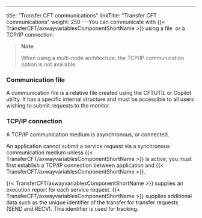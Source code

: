 ---
title: "Transfer CFT communications"
linkTitle: "Transfer CFT communications"
weight: 250
---You can communicate with {{< TransferCFT/axwayvariablesComponentShortName  >}} using a file  or a TCP/IP connection.

> **Note**
>
> When using a multi-node architecture, the TCP/IP communication option is not available.

### Communication file

A communication file is a relative file created using the CFTUTIL or Copilot utility. It has a specific internal structure and must be accessible to all users wishing to submit requests to the monitor.

### TCP/IP connection

A TCP/IP communication medium is asynchronous, or connected.

An application cannot submit a service request via a synchronous communication medium unless {{< TransferCFT/axwayvariablesComponentShortName  >}} is active; you must first establish a TCP/IP connection between application and {{< TransferCFT/axwayvariablesComponentShortName  >}}.

{{< TransferCFT/axwayvariablesComponentShortName  >}} supplies an execution report for each service request. {{< TransferCFT/axwayvariablesComponentShortName  >}} supplies additional data such as the unique identifier of the transfer for transfer requests (SEND and RECV). This identifier is used for tracking.

